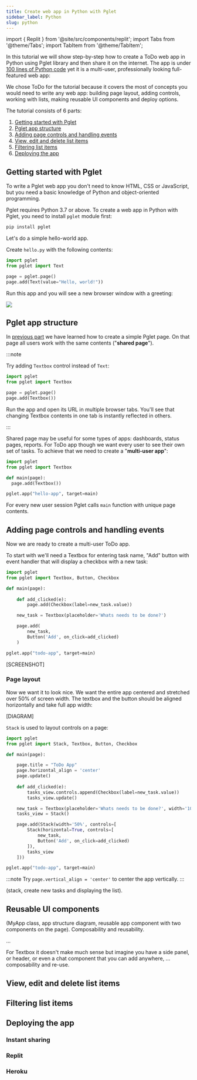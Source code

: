 ```yaml
---
title: Create web app in Python with Pglet
sidebar_label: Python
slug: python
---
```


import { Replit } from '@site/src/components/replit';
import Tabs from '@theme/Tabs';
import TabItem from '@theme/TabItem';

In this tutorial we will show step-by-step how to create a ToDo web app in Python using Pglet library and then share it on the internet. The app is under [100 lines of Python code](#) yet it is a multi-user, professionally looking full-featured web app:

<Replit src="https://Todo-web-app-in-Bash.pglet.repl.co" height="400px" />

We chose ToDo for the tutorial because it covers the most of concepts you would need to write any web app: building page layout, adding controls, working with lists, making reusable UI components and deploy options.

The tutorial consists of 6 parts:

1. [Getting started with Pglet](#getting-started-with-pglet)
2. [Pglet app structure](#pglet-app-structure)
3. [Adding page controls and handling events](#adding-page-controls-and-handling-events)
4. [View, edit and delete list items](#view-edit-and-delete-list-items)
5. [Filtering list items](#filtering-list-items)
6. [Deploying the app](#deploying-the-app)

## Getting started with Pglet

To write a Pglet web app you don't need to know HTML, CSS or JavaScript, but you need a basic knowledge of Python and object-oriented programming.

Pglet requires Python 3.7 or above. To create a web app in Python with Pglet, you need to install `pglet` module first:

```bash
pip install pglet
```

Let's do a simple hello-world app.

Create `hello.py` with the following contents:

```python title="hello.py"
import pglet
from pglet import Text

page = pglet.page()
page.add(Text(value="Hello, world!"))
```

Run this app and you will see a new browser window with a greeting:

<div style={{textAlign: 'center'}}><img src="/img/docs/quickstart-hello-world.png" /></div>


## Pglet app structure

In [previous part](#getting-started-with-pglet) we have learned how to create a simple Pglet page. On that page all users work with the same contents ("**shared page**").

:::note

Try adding `Textbox` control instead of `Text`:

```python title="hello.py"
import pglet
from pglet import Textbox

page = pglet.page()
page.add(Textbox())
```

Run the app and open its URL in multiple browser tabs. You'll see that changing Textbox contents in one tab is instantly reflected in others.

:::

Shared page may be useful for some types of apps: dashboards, status pages, reports. For ToDo app though we want every user to see their own set of tasks. To achieve that we need to create a "**multi-user app**":

```python title="hello-app.py"
import pglet
from pglet import Textbox

def main(page):
  page.add(Textbox())

pglet.app("hello-app", target=main)
```

For every new user session Pglet calls `main` function with unique page contents.

## Adding page controls and handling events

Now we are ready to create a multi-user ToDo app.

To start with we'll need a Textbox for entering task name, "Add" button with event handler that will display a checkbox with a new task:

```python title="todo.py"
import pglet
from pglet import Textbox, Button, Checkbox

def main(page):
    
    def add_clicked(e):
        page.add(Checkbox(label=new_task.value))

    new_task = Textbox(placeholder='Whats needs to be done?')

    page.add(
        new_task,
        Button('Add', on_click=add_clicked)
    )

pglet.app("todo-app", target=main)
```

[SCREENSHOT]

### Page layout

Now we want it to look nice. We want the entire app centered and stretched over 50% of screen width. The textbox and the button should be aligned horizontally and take full app width:

[DIAGRAM]

`Stack` is used to layout controls on a page:

```python title="todo.py"
import pglet
from pglet import Stack, Textbox, Button, Checkbox

def main(page):

    page.title = "ToDo App"
    page.horizontal_align = 'center'
    page.update()
    
    def add_clicked(e):
        tasks_view.controls.append(Checkbox(label=new_task.value))
        tasks_view.update()

    new_task = Textbox(placeholder='Whats needs to be done?', width='100%')
    tasks_view = Stack()

    page.add(Stack(width='50%', controls=[
        Stack(horizontal=True, controls=[
            new_task,
            Button('Add', on_click=add_clicked)
        ]),
        tasks_view
    ]))

pglet.app("todo-app", target=main)
```

:::note
Try `page.vertical_align = 'center'` to center the app vertically.
:::

(stack, create new tasks and displaying the list).

## Reusable UI components

(MyApp class, app structure diagram, reusable app component with two components on the page). Composability and reusability.

...

For Textbox it doesn't make much sense but imagine you have a side panel, or header, or even a chat component that you can add anywhere, ... composability and re-use.

## View, edit and delete list items


## Filtering list items


## Deploying the app


### Instant sharing


### Replit


### Heroku
